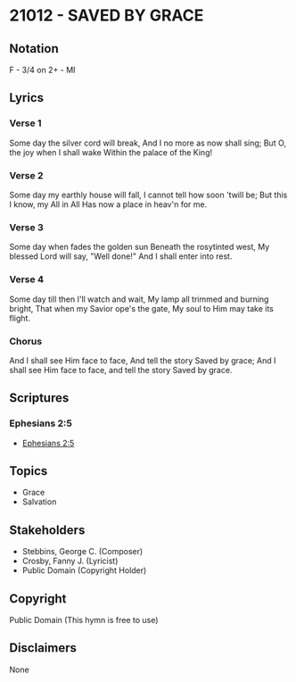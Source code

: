 # 21012 - SAVED BY GRACE

## Notation

F - 3/4 on 2+ - MI

## Lyrics

### Verse 1

Some day the silver cord will break, And I no more as now shall sing; But O, the joy when I shall wake Within the palace of the King!

### Verse 2

Some day my earthly house will fall, I cannot tell how soon 'twill be; But this I know, my All in All Has now a place in heav'n for me.

### Verse 3

Some day when fades the golden sun Beneath the rosytinted west, My blessed Lord will say, "Well done!" And I shall enter into rest.

### Verse 4

Some day till then I'll watch and wait, My lamp all trimmed and burning bright, That when my Savior ope's the gate, My soul to Him may take its flight.

### Chorus

And I shall see Him face to face, And tell the story Saved by grace; And I shall see Him face to face, and tell the story Saved by grace.


## Scriptures

### Ephesians 2:5

- [Ephesians 2:5](https://www.biblegateway.com/passage/?search=Ephesians%202%3A5)


## Topics

- Grace
- Salvation

## Stakeholders

- Stebbins, George C. (Composer)
- Crosby, Fanny J. (Lyricist)
- Public Domain (Copyright Holder)

## Copyright

Public Domain
(This hymn is free to use)

## Disclaimers

None


